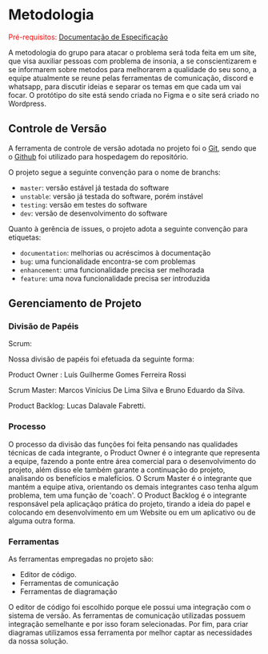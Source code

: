 
# Metodologia

<span style="color:red">Pré-requisitos: <a href="2-Especificação do Projeto.md"> Documentação de Especificação</a></span>

A metodologia do grupo para atacar o problema será toda feita em um site, que visa auxiliar pessoas com problema de insonia, a se conscientizarem e se informarem sobre metodos para melhorarem a qualidade do seu sono, a equipe atualmente se reune pelas ferramentas de comunicação, discord e whatsapp, para discutir ideias e separar os temas em que cada um vai focar. O protótipo do site está sendo criada no Figma e o site será criado no Wordpress.   


## Controle de Versão

A ferramenta de controle de versão adotada no projeto foi o
[Git](https://git-scm.com/), sendo que o [Github](https://github.com)
foi utilizado para hospedagem do repositório.

O projeto segue a seguinte convenção para o nome de branchs:

- `master`: versão estável já testada do software
- `unstable`: versão já testada do software, porém instável
- `testing`: versão em testes do software
- `dev`: versão de desenvolvimento do software

Quanto à gerência de issues, o projeto adota a seguinte convenção para
etiquetas:

- `documentation`: melhorias ou acréscimos à documentação
- `bug`: uma funcionalidade encontra-se com problemas
- `enhancement`: uma funcionalidade precisa ser melhorada
- `feature`: uma nova funcionalidade precisa ser introduzida


## Gerenciamento de Projeto

### Divisão de Papéis

Scrum:

Nossa divisão de papéis foi efetuada da seguinte forma:

Product Owner : Luís Guilherme Gomes Ferreira Rossi

Scrum Master: Marcos Vinícius De Lima Silva e Bruno Eduardo da Silva.

Product Backlog: Lucas Dalavale Fabretti.

### Processo

O processo da divisão das funções foi feita pensando nas qualidades técnicas de cada integrante, o Product Owner é o integrante que representa a equipe, fazendo a ponte entre área comercial para o desenvolvimento do projeto, além disso ele também garante a continuação do projeto, analisando os benefícios e malefícios. O Scrum Master é o integrante que mantém a equipe ativa, orientando os demais integrantes caso tenha algum problema, tem uma função de 'coach'. O Product Backlog é o integrante responsável pela aplicaçãqo prática do projeto, tirando a ideia do papel e colocando em desenvolvimento em um Website ou em um aplicativo ou de alguma outra forma.


### Ferramentas

As ferramentas empregadas no projeto são:

- Editor de código.
- Ferramentas de comunicação
- Ferramentas de diagramação

O editor de código foi escolhido porque ele possui uma integração com o
sistema de versão. As ferramentas de comunicação utilizadas possuem
integração semelhante e por isso foram selecionadas. Por fim, para criar
diagramas utilizamos essa ferramenta por melhor captar as
necessidades da nossa solução.

